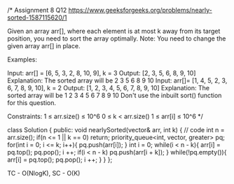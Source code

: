 /*
Assignment 8 Q12
https://www.geeksforgeeks.org/problems/nearly-sorted-1587115620/1

Given an array arr[], where each element is at most k away from its target position, you need to sort the array optimally.
Note: You need to change the given array arr[] in place.

Examples:

Input: arr[] = [6, 5, 3, 2, 8, 10, 9], k = 3
Output: [2, 3, 5, 6, 8, 9, 10]
Explanation: The sorted array will be 2 3 5 6 8 9 10
Input: arr[]= [1, 4, 5, 2, 3, 6, 7, 8, 9, 10], k = 2
Output: [1, 2, 3, 4, 5, 6, 7, 8, 9, 10]
Explanation: The sorted array will be 1 2 3 4 5 6 7 8 9 10
Don't use the inbuilt sort() function for this question.

Constraints:
1 ≤ arr.size() ≤ 10^6
0 ≤ k < arr.size()
1 ≤ arr[i] ≤ 10^6
*/

class Solution {
  public:
    void nearlySorted(vector<int>& arr, int k) {
        // code
        int n = arr.size();
        if(n <= 1 || k == 0) return;
        priority_queue<int, vector<int>, greater<int>> pq;
        for(int i = 0; i <= k; i++){
            pq.push(arr[i]);
        }
        int i = 0;
        while(i < n - k){
            arr[i] = pq.top();
            pq.pop();
            i ++;
            if(i < n - k) pq.push(arr[i + k]);
        }
        while(!pq.empty()){
            arr[i] = pq.top();
            pq.pop();
            i ++;
        }
    }
};

TC - O(NlogK), SC - O(K)
